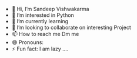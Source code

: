 - 👋 Hi, I’m Sandeep Vishwakarma
- 👀 I’m interested in Python 
- 🌱 I’m currently learning 
- 💞️ I’m looking to collaborate on interesting Project
- 📫 How to reach me Dm me
- 😄 Pronouns: 
- ⚡ Fun fact: I am lazy ....

<!---
Sandeepmmv/Sandeepmmv is a ✨ special ✨ repository because its `README.md` (this file) appears on your GitHub profile.
You can click the Preview link to take a look at your changes.
--->
